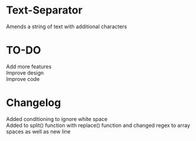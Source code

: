 Text-Separator
==============

Amends a string of text with additional characters

TO-DO
=====
Add more features <br>
Improve design <br>
Improve code <br>

Changelog
=========
Added conditioning to ignore white space <br>
Added to split() function with replace() function and changed regex to array spaces as well as new line <br>
